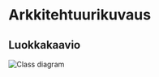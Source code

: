 # Arkkitehtuurikuvaus

## Luokkakaavio
<img src=https://github.com/shiftleino/stockPortfolio/tree/main/images/luokkakaavio.png alt="Class diagram">
